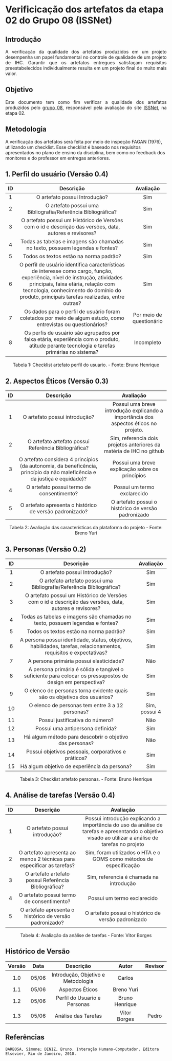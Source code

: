# Verificicação dos artefatos da etapa 02 do Grupo 08 (ISSNet)

## Introdução
<p align="justify">
A verificação da qualidade dos artefatos produzidos em um projeto desempenha um papel fundamental no controle de qualidade de um projeto de IHC. Garantir que os artefatos entregues satisfaçam requisitos preestabelecidos individualmente resulta em um projeto final de muito mais valor.
</p>

## Objetivo
<p align="justify">
Este documento tem como fim verificar a qualidade dos artefatos produzidos pelo <a href="https://interacao-humano-computador.github.io/2023.1-ISSNet/">grupo 08</a>, responsável pela avaliação do site <a href="https://df.issnetonline.com.br/online/Login/Login.aspx?ReturnUrl=%2fonline">ISSNet</a>, na etapa 02.
</p>

## Metodologia
A verificação dos artefatos será feita por meio de inspeção FAGAN (1976), utilizando um checklist. Esse checklist é baseado nos requisitos apresentados no plano de ensino da disciplina, bem como no feedback dos monitores e do professor em entregas anteriores.

## 1. Perfil do usuário (Versão 0.4)

| ID |                                                                                                                           Descrição                                                                                                                            |        Avaliação         |
|:--:|:--------------------------------------------------------------------------------------------------------------------------------------------------------------------------------------------------------------------------------------------------------------:|:------------------------:|
| 1  |                                                                                                                 O artefato possui Introdução?                                                                                                                  |           Sim            |
| 2  |                                                                                                  O artefato possui uma Bibliografia/Referência Bibliográfica?                                                                                                  |           Sim            |
| 3  |                                                                             O artefato possui um Histórico de Versões com o id e descrição das versões, data, autores e revisores?                                                                             |           Sim            |
| 4  |                                                                                          Todas as tabelas e imagens são chamadas no texto, possuem legendas e fontes?                                                                                          |           Sim            |
| 5  |                                                                                                             Todos os textos estão na norma padrão?                                                                                                             |           Sim            |
| 6  | O perfil de usuário identifica características de interesse como cargo, função, experiência, nível de instrução, atividades principais, faixa etária, relação com tecnologia, conhecimento do domínio do produto, principais tarefas realizadas, entre outras? |           Sim            |
| 7  |                                                                         Os dados para o perfil de usuário foram coletados por meio de algum estudo, como entrevistas ou questionários?                                                                         | Por meio de questionário |
| 8  |                                                           Os perfis de usuário são agrupados por faixa etária, experiência com o produto, atitude perante tecnologia e tarefas primárias no sistema?                                                           |        Incompleto        |

<figcaption align="center">Tabela 1: Checklist artefato perfil do usuario. - Fonte: Bruno Henrique </figcaption>

## 2. Aspectos Éticos (Versão 0.3)

| ID | Descrição  | Avaliação |
|:--:|:----------:|:---------:|
| 1 | O artefato possui introdução? | Possui uma breve introdução explicando a importância dos aspectos éticos no projeto. |
| 2 | O artefato artefato possui Referência Bibliográfica? | Sim, referencia dois projetos anteriores da matéria de IHC no github |
| 3 | O artefato considera 4 princípios (da autonomia, da beneficência, princípio da não maleficência e da justiça e equidade)? | Possui uma breve explicação sobre os princípios |
| 4 | O artefato possui termo de consentimento? | Possui um termo exclarecido |
| 5 | O artefato apresenta o histórico de versão padronizado? | O artefato possui o histórico de versão padronizado |

<figcaption align="center">Tabela 2: Avaliação das características da plataforma do projeto - Fonte: Breno Yuri</figcaption>

## 3. Personas (Versão 0.2)

| ID |                                                     Descrição                                                     |   Avaliação   |
|:--:|:-----------------------------------------------------------------------------------------------------------------:|:-------------:|
| 1  |                                           O artefato possui Introdução?                                           |      Sim      |
| 2  |                       O artefato artefato possui uma Bibliografia/Referência Bibliográfica?                       |      Sim      |
| 3  |      O artefato possui um Histórico de Versões com o id e descrição das versões, data, autores e revisores?       |      Sim      |
| 4  |                   Todas as tabelas e imagens são chamadas no texto, possuem legendas e fontes?                    |      Sim      |
| 5  |                                      Todos os textos estão na norma padrão?                                       |      Sim      |
| 6  | A persona possui identidade, status, objetivos, habilidades, tarefas, relacionamentos, requisitos e expectativas? |      Sim      |
| 7  |                                      A persona primária possui elasticidade?                                      |      Não      |
| 8  |    A persona primária é sólida e tangível o suficiente para colocar os pressupostos de design em perspectiva?     |      Sim      |
| 9  |                     O elenco de personas torna evidente quais são os objetivos dos usuários?                      |      Sim      |
| 10 |                                  O elenco de personas tem entre 3 a 12 personas?                                  | Sim, possui 4 |
| 11 |                                          Possui justificativa do número?                                          |      Não      |
| 12 |                                         Possui uma antipersona definida?                                          |      Sim      |
| 13 |                              Há algum método para descobrir o objetivo das personas?                              |      Não      |
| 14 |                                Possui objetivos pessoais, corporativos e práticos?                                |      Sim      |
| 15 |                                   Há algum objetivo de experiência da persona?                                    |      Sim      |

<figcaption align="center">Tabela 3: Checklist artefato personas. - Fonte: Bruno Henrique </figcaption>

## 4. Análise de tarefas (Versão 0.4)

| ID | Descrição  | Avaliação |
|:--:|:----------:|:---------:|
| 1 | O artefato possui introdução? | Possui introdução explicando a importância do uso da análise de tarefas e apresentando o objetivo visado ao utilizar a análise de tarefas no projeto |
| 2 | O artefato apresenta ao menos 2 técnicas para especificar as tarefas? | Sim, foram utilizados o HTA e o GOMS como métodos de especificação |
| 3 | O artefato artefato possui Referência Bibliográfica? | Sim, referencia é chamada na introdução |
| 4 | O artefato possui termo de consentimento? | Possui um termo exclarecido |
| 5 | O artefato apresenta o histórico de versão padronizado? | O artefato possui o histórico de versão padronizado |

<figcaption align="center">Tabela 4: Avaliação da análise de tarefas - Fonte: Vitor Borges</figcaption>

## Histórico de Versão

| Versão | Data  |             Descrição              |     Autor      | Revisor |
|:------:|:-----:|:----------------------------------:|:--------------:|:-------:|
|  1.0   | 05/06 | Introdução, Objetivo e Metodologia |     Carlos     |         |
|  1.1   | 05/06 |          Aspectos Éticos           |   Breno Yuri   |         |
|  1.2   | 05/06 |    Perfil do Usuario e Personas    | Bruno Henrique |         |
|  1.3   | 05/06 | Análise das Tarefas                | Vitor Borges | Pedro     |

## Referências
```
BARBOSA, Simone; DINIZ, Bruno. Interação Humano-Computador. Editora Elsevier, Rio de Janeiro, 2010.
```